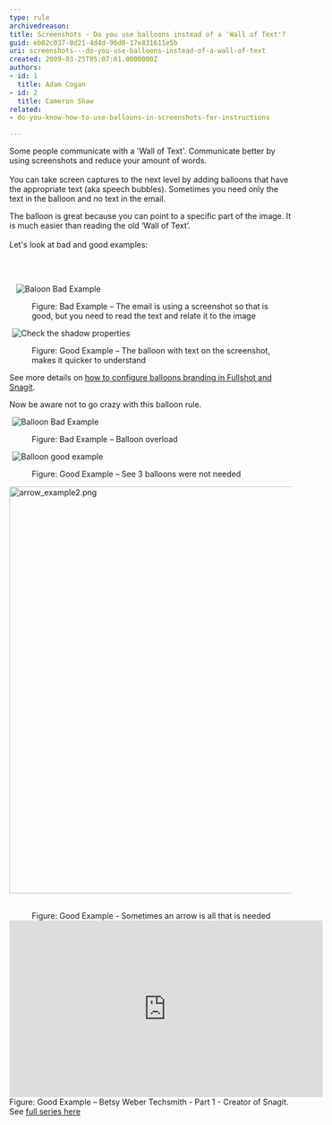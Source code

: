 ```yaml
---
type: rule
archivedreason: 
title: Screenshots - Do you use balloons instead of a 'Wall of Text'?
guid: eb02c037-0d21-4d4d-96d0-17e831611e5b
uri: screenshots---do-you-use-balloons-instead-of-a-wall-of-text
created: 2009-03-25T05:07:01.0000000Z
authors:
- id: 1
  title: Adam Cogan
- id: 2
  title: Cameron Shaw
related:
- do-you-know-how-to-use-balloons-in-screenshots-for-instructions

---
```



<p>​​​Some people communicate with a&#160;'Wall of Text'. Communicate better by using screenshots and reduce your amount of words. <br><br>You can take screen captures to the next level by adding balloons that have the appropriate text (aka speech bubbles).&#160;Sometimes you need only the text in the balloon and no text in the email.</p>
<p>The balloon is great because you can point to a specific part of the image. It is much easier than reading the old ‘Wall of Text’.<br><br>Let's look at bad and good examples&#58;</p>
<br><excerpt class='endintro'></excerpt><br>
<p class="ssw15-rteElement-P">&#160;&#160; <img src="/PublishingImages/BalloonBadExample.jpg" alt="Baloon Bad Example" class="ms-rteCustom-ImageArea" />&#160;​</p><dd class="ssw15-rteElement-FigureBad">​Figure&#58; Bad Example – The email is using a screensho​​t so that is good, but you need to read the text and relate it to the image<br></dd><p class="ssw15-rteElement-P"><img src="/PublishingImages/BalloonGoodExample.jpg" alt="Check the shadow properties" class="ms-rteCustom-ImageArea" style="margin-left&#58;5px;margin-right&#58;5px;" />&#160;</p><dd class="ssw15-rteElement-FigureGood">Figure&#58; Good Example – The balloon with text on the screenshot, makes it quicker to understand 
<br></dd><p>See more details on <a href="/Pages/HowToConfigureBalloonBranding.aspx">how to configure balloons branding in Fullshot and Snagit</a>.<br><span class="ms-rteCustom-FigureNormal"></span><span class="ms-rteCustom-FigureNormal"></span></p><p>Now be aware not to&#160;go crazy with this balloon rule.​<br></p><p class="ssw15-rteElement-P">
<img src="/PublishingImages/balloon-overload.jpg" alt="Balloon Bad Example" class="ms-rteCustom-ImageArea" style="margin-left&#58;5px;margin-right&#58;5px;" />&#160;</p><dd class="ssw15-rteElement-FigureBad">Figure&#58; Bad Example​​ – Balloon overload</dd><p class="ssw15-rteElement-P"><img src="/PublishingImages/balloon-not-needed.JPG" alt="Balloon good example" class="ms-rteCustom-ImageArea" style="margin-left&#58;5px;margin-right&#58;5px;" />&#160;<br></p><dd class="ssw15-rteElement-FigureGood">​Figure&#58; Goo​​d Example – See 3 balloons were not needed&#160;</dd><dl class="ssw15-rteElement-ImageArea"><img src="/SiteAssets/screenshots-do-you-use-balloons-instead-of-a-wall-of-text/arrow_example.png" alt="arrow_example2.png" style="margin&#58;0px;width&#58;726px;" />&#160;​<br></dl><dd class="ssw15-rteElement-FigureGood">Figure&#58; Good Example - Sometimes an arrow is all t​​hat is n​eeded​​<br></dd><iframe width="560" height="315" src="https&#58;//www.youtube.com/embed/5TB61bqQKtE" frameborder="0"></iframe> <span class="ms-rteCustom-FigureGood">Figure&#58; Good Example – Betsy Weber Techsmith - Part 1 - Creator of Snagit. See <a href="http&#58;//tv.ssw.com/204/betsy-weber-teched-interview">full series here</a></span>​


